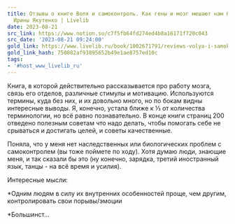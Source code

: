 ```yaml
---
title: Отзывы о книге Воля и самоконтроль. Как гены и мозг мешают нам бороться с соблазнами
  Ирины Якутенко | Livelib
date: 2023-08-21
src_link: https://www.notion.so/c7f5fb64fd274ed4b8a16171f720c043
src_date: '2023-08-21 09:24:00'
gold_link: https://www.livelib.ru/book/1002671791/reviews-volya-i-samokontrol-kak-geny-i-mozg-meshayut-nam-borotsya-s-soblaznami-irina-yakutenko
gold_link_hash: 750082af93895652b49e1ae8757ed10c
tags:
- '#host_www_livelib_ru'
---
```



Книга, в которой действительно рассказывается про работу мозга, связь его отделов, различные стимулы и мотивацию. Используются термины, куда без них, и их довольно много, но по бокам видны интересные выводы. Я, конечно, устала ближе к ⅓ от количества терминологии, но всё равно познавательно. В конце книги страниц 200 отведено полезным советам что надо делать, чтобы помогать себе не срываться и достигать целей, и советы качественные.  


Поняла, что у меня нет наследственных или биологических проблем с самоконтролем (вы тоже поймете по ходу). Хотя думаю люди, знающие меня, и так сказали бы это (ну конечно, зарядка, третий иностранный язык, танцы - на всё время и усилия).  


Интересные мысли:

\*Одним людям в силу их внутренних особенностей проще, чем другим, контролировать свои порывы/эмоции

\*Большинст…